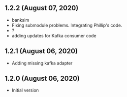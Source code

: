 ## 1.2.2 (August 07, 2020)
  - banksim
  - Fixing submodule problems. Integrating Phillip's code.
  - ?
  - adding updates for Kafka consumer code

## 1.2.1 (August 06, 2020)
  - Adding missing kafka adapter

## 1.2.0 (August 06, 2020)
 - Initial version
